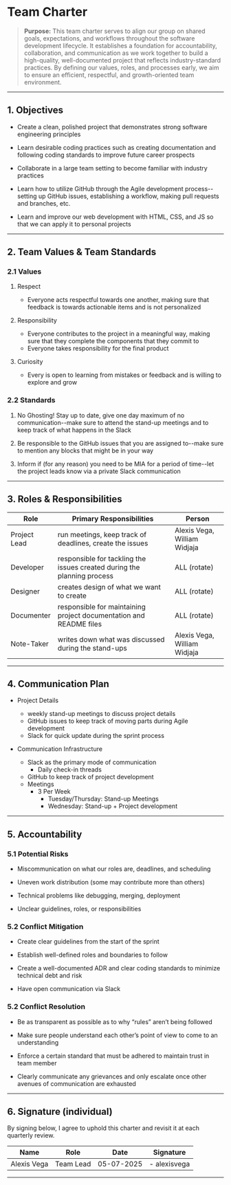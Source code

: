 # Team Charter

> **Purpose:** This team charter serves to align our group on shared goals, expectations, and workflows throughout the software development lifecycle. It establishes a foundation for accountability, collaboration, and communication as we work together to build a high-quality, well-documented project that reflects industry-standard practices. By defining our values, roles, and processes early, we aim to ensure an efficient, respectful, and growth-oriented team environment.

---

## 1. Objectives

- Create a clean, polished project that demonstrates strong software engineering principles

- Learn desirable coding practices such as creating documentation and following coding standards to improve future career prospects

- Collaborate in a large team setting to become familiar with industry practices

- Learn how to utilize GitHub through the Agile development process--setting up GitHub issues, establishing a workflow, making pull requests and branches, etc.

- Learn and improve our web development with HTML, CSS, and JS so that we can apply it to personal projects

---

## 2. Team Values & Team Standards

### 2.1 Values

1. Respect

   - Everyone acts respectful towards one another, making sure that feedback is towards actionable items and is not personalized

2. Responsibility

   - Everyone contributes to the project in a meaningful way, making sure that they complete the components that they commit to
   - Everyone takes responsibility for the final product

3. Curiosity
   - Every is open to learning from mistakes or feedback and is willing to explore and grow

### 2.2 Standards

1. No Ghosting! Stay up to date, give one day maximum of no communication--make sure to attend the stand-up meetings and to keep track of what happens in the Slack

2. Be responsible to the GitHub issues that you are assigned to--make sure to mention any blocks that might be in your way

3. Inform if (for any reason) you need to be MIA for a period of time--let the project leads know via a private Slack communication

---

## 3. Roles & Responsibilities

| Role         | Primary Responsibilities                                                | Person                       |
| ------------ | ----------------------------------------------------------------------- | ---------------------------- |
| Project Lead | run meetings, keep track of deadlines, create the issues                | Alexis Vega, William Widjaja |
| Developer    | responsible for tackling the issues created during the planning process | ALL (rotate)                 |
| Designer     | creates design of what we want to create                                | ALL (rotate)                 |
| Documenter   | responsible for maintaining project documentation and README files      | ALL (rotate)                 |
| Note-Taker   | writes down what was discussed during the stand-ups                     | Alexis Vega, William Widjaja |

---

## 4. Communication Plan

- Project Details

  - weekly stand-up meetings to discuss project details
  - GitHub issues to keep track of moving parts during Agile development
  - Slack for quick update during the sprint process

- Communication Infrastructure
  - Slack as the primary mode of communication
    - Daily check-in threads
  - GitHub to keep track of project development
  - Meetings
    - 3 Per Week
      - Tuesday/Thursday: Stand-up Meetings
      - Wednesday: Stand-up + Project development

---

## 5. Accountability

### 5.1 Potential Risks

- Miscommunication on what our roles are, deadlines, and scheduling

- Uneven work distribution (some may contribute more than others)
- Technical problems like debugging, merging, deployment

- Unclear guidelines, roles, or responsibilities

### 5.2 Conflict Mitigation

- Create clear guidelines from the start of the sprint

- Establish well-defined roles and boundaries to follow

- Create a well-documented ADR and clear coding standards to minimize technical debt and risk

- Have open communication via Slack

### 5.2 Conflict Resolution

- Be as transparent as possible as to why “rules” aren’t being followed

- Make sure people understand each other’s point of view to come to an understanding

- Enforce a certain standard that must be adhered to maintain trust in team member

- Clearly communicate any grievances and only escalate once other avenues of communication are exhausted

---

## 6. Signature (individual)

By signing below, I agree to uphold this charter and revisit it at each quarterly review.

| Name | Role | Date | Signature |
| ---- | ---- | ---- | --------- |
|   Alexis Vega   |   Team Lead   |  05-07-2025    | - alexisvega        |

---
